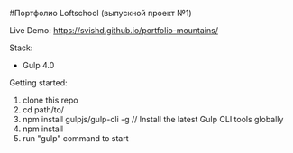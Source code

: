 #Портфолио Loftschool (выпускной проект №1) 

Live Demo: https://svishd.github.io/portfolio-mountains/

Stack:
 - Gulp 4.0
 
Getting started:

1. clone this repo
2. cd path/to/
3. npm install gulpjs/gulp-cli -g  // Install the latest Gulp CLI tools globally
4. npm install
6. run "gulp" command to start
